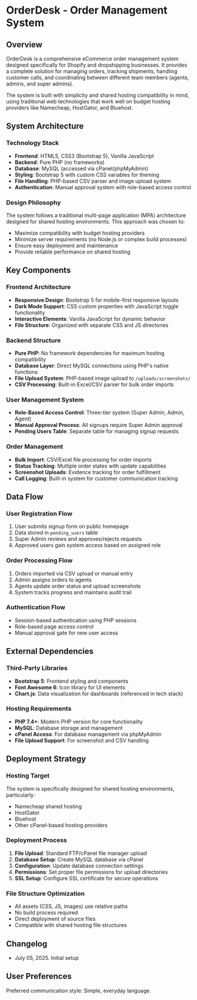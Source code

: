 # OrderDesk - Order Management System

## Overview

OrderDesk is a comprehensive eCommerce order management system designed specifically for Shopify and dropshipping businesses. It provides a complete solution for managing orders, tracking shipments, handling customer calls, and coordinating between different team members (agents, admins, and super admins).

The system is built with simplicity and shared hosting compatibility in mind, using traditional web technologies that work well on budget hosting providers like Namecheap, HostGator, and Bluehost.

## System Architecture

### Technology Stack
- **Frontend**: HTML5, CSS3 (Bootstrap 5), Vanilla JavaScript
- **Backend**: Pure PHP (no frameworks)
- **Database**: MySQL (accessed via cPanel/phpMyAdmin)
- **Styling**: Bootstrap 5 with custom CSS variables for theming
- **File Handling**: PHP-based CSV parser and image upload system
- **Authentication**: Manual approval system with role-based access control

### Design Philosophy
The system follows a traditional multi-page application (MPA) architecture designed for shared hosting environments. This approach was chosen to:
- Maximize compatibility with budget hosting providers
- Minimize server requirements (no Node.js or complex build processes)
- Ensure easy deployment and maintenance
- Provide reliable performance on shared hosting

## Key Components

### Frontend Architecture
- **Responsive Design**: Bootstrap 5 for mobile-first responsive layouts
- **Dark Mode Support**: CSS custom properties with JavaScript toggle functionality
- **Interactive Elements**: Vanilla JavaScript for dynamic behavior
- **File Structure**: Organized with separate CSS and JS directories

### Backend Structure
- **Pure PHP**: No framework dependencies for maximum hosting compatibility
- **Database Layer**: Direct MySQL connections using PHP's native functions
- **File Upload System**: PHP-based image upload to `/uploads/screenshots/`
- **CSV Processing**: Built-in Excel/CSV parser for bulk order imports

### User Management System
- **Role-Based Access Control**: Three-tier system (Super Admin, Admin, Agent)
- **Manual Approval Process**: All signups require Super Admin approval
- **Pending Users Table**: Separate table for managing signup requests

### Order Management
- **Bulk Import**: CSV/Excel file processing for order imports
- **Status Tracking**: Multiple order states with update capabilities
- **Screenshot Uploads**: Evidence tracking for order fulfillment
- **Call Logging**: Built-in system for customer communication tracking

## Data Flow

### User Registration Flow
1. User submits signup form on public homepage
2. Data stored in `pending_users` table
3. Super Admin reviews and approves/rejects requests
4. Approved users gain system access based on assigned role

### Order Processing Flow
1. Orders imported via CSV upload or manual entry
2. Admin assigns orders to agents
3. Agents update order status and upload screenshots
4. System tracks progress and maintains audit trail

### Authentication Flow
- Session-based authentication using PHP sessions
- Role-based page access control
- Manual approval gate for new user access

## External Dependencies

### Third-Party Libraries
- **Bootstrap 5**: Frontend styling and components
- **Font Awesome 6**: Icon library for UI elements
- **Chart.js**: Data visualization for dashboards (referenced in tech stack)

### Hosting Requirements
- **PHP 7.4+**: Modern PHP version for core functionality
- **MySQL**: Database storage and management
- **cPanel Access**: For database management via phpMyAdmin
- **File Upload Support**: For screenshot and CSV handling

## Deployment Strategy

### Hosting Target
The system is specifically designed for shared hosting environments, particularly:
- Namecheap shared hosting
- HostGator
- Bluehost
- Other cPanel-based hosting providers

### Deployment Process
1. **File Upload**: Standard FTP/cPanel file manager upload
2. **Database Setup**: Create MySQL database via cPanel
3. **Configuration**: Update database connection settings
4. **Permissions**: Set proper file permissions for upload directories
5. **SSL Setup**: Configure SSL certificate for secure operations

### File Structure Optimization
- All assets (CSS, JS, images) use relative paths
- No build process required
- Direct deployment of source files
- Compatible with shared hosting file structures

## Changelog

- July 05, 2025. Initial setup

## User Preferences

Preferred communication style: Simple, everyday language.